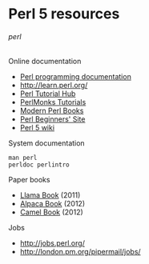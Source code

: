 # Perl 5 resources
###### perl

Online documentation

* [Perl programming documentation](http://perldoc.perl.org/)
* <http://learn.perl.org/>
* [Perl Tutorial Hub](http://perl-tutorial.org/)
* [PerlMonks Tutorials](http://perlmonks.org/?node=Tutorials)
* [Modern Perl Books](http://www.modernperlbooks.com)
* [Perl Beginners' Site]([http://perl-begin.org/)
* [Perl 5 wiki](https://www.socialtext.net/perl5/index.cgi)

System documentation

    man perl
    perldoc perlintro

Paper books

* [Llama Book](https://en.wikipedia.org/wiki/Llama_book) (2011)
* [Alpaca Book](http://shop.oreilly.com/product/0636920012689.do) (2012)
* [Camel Book](http://shop.oreilly.com/product/9780596004927.do) (2012)

Jobs

* <http://jobs.perl.org/>
* <http://london.pm.org/pipermail/jobs/>
